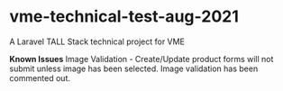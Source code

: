 # vme-technical-test-aug-2021
 A Laravel TALL Stack technical project for VME
 
 **Known Issues**
 Image Validation - Create/Update product forms will not submit unless image has been selected. Image validation has been commented out.
